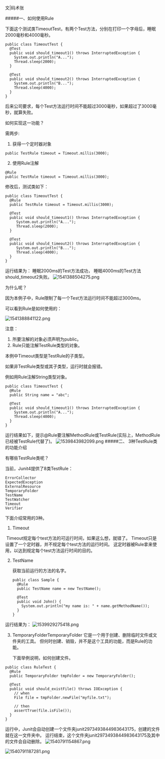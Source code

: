 文|码术张

#####一、如何使用Rule

下面这个测试类TimeoutTest，有两个Test方法，分别在打印一个字母后，睡眠2000毫秒和4000毫秒。

```
public class TimeoutTest {
  @Test
  public void should_timeout1() throws InterruptedException {
    System.out.println("A...");
    Thread.sleep(2000);
  }

  @Test
  public void should_timeout2() throws InterruptedException {
    System.out.println("B...");
    Thread.sleep(4000);
  }
}
```
后来公司要求，每个Test方法运行时间不能超过3000毫秒，如果超过了3000毫秒，就算失败。

如何实现这一功能？

需两步:

1. 获得一个定时器对象

`public TestRule timeout = Timeout.millis(3000);`

2. 使用Rule注解

```
@Rule
public TestRule timeout = Timeout.millis(3000);
```

修改后，测试类如下：

```
public class TimeoutTest {
  @Rule
  public TestRule timeout = Timeout.millis(3000);

  @Test
  public void should_timeout1() throws InterruptedException {
     System.out.println("A...");
     Thread.sleep(2000);
  }

  @Test
  public void should_timeout2() throws InterruptedException {
     System.out.println("B...");
     Thread.sleep(4000);
  }
}
```

运行结果为：
睡眠2000ms的Test方法成功，
睡眠4000ms的Test方法should_timeout2失败。
![1541388504275.png](https://upload-images.jianshu.io/upload_images/8093186-9d63490e37c16249.png?imageMogr2/auto-orient/strip%7CimageView2/2/w/1240)

为什么呢？

因为本例子中，Rule限制了每一个Test方法运行时间不能超过3000ms。

可以看到Rule是如何使用的：

![1541388841122.png](https://upload-images.jianshu.io/upload_images/8093186-3ec7f59a3a53974b.png?imageMogr2/auto-orient/strip%7CimageView2/2/w/1240)

注意：
1. 所要注解的对象必须声明为public。
2. Rule只能注解TestRule类型的对象。

本例中Timeout类型是TestRule的子类型。

如果非TestRule类型或其子类型，运行时就会报错。

例如用Rule注解String类型对象。

```
public class TimeoutTest {
  @Rule
  public String name = "abc";

  @Test
  public void should_timeout1() throws InterruptedException {
    System.out.println("A...");
    Thread.sleep(4000);
  }
}
```

运行结果如下，提示@Rule要注解MethodRule或TestRule(实际上，MethodRule已经被TestRule代替了)。
![1539843982099.png](https://upload-images.jianshu.io/upload_images/8093186-abda2900568bd081.png?imageMogr2/auto-orient/strip%7CimageView2/2/w/1240)
#####二、 3种TestRule类的功能介绍

有哪些TestRule类呢？

当前，Junit4提供了8类TestRule：

```
ErrorCollector
ExpectedException
ExternalResource
TemporaryFolder
TestName
TestWatcher
Timeout
Verifier
```

下面介绍常用的3种。

1. Timeout

​      Timeout规定每个test方法的可运行时间，如果这么想，就错了。
​      Timeout只是设置了一个定时器，并不规定每个test方法的运行时间。
​      这定时器被Rule拿来使用，以达到规定每个test方法运行时间的目的。 

2. TestName

   获取当前运行的方法的名字。

   ```
   public class Sample {
     @Rule
     public TestName name = new TestName();
   
     @Test
     public void John() {
       System.out.println("my name is: " + name.getMethodName());
     }
   }
   ```

运行结果为：
![1539929275418.png](https://upload-images.jianshu.io/upload_images/8093186-fe571de1f6dc3931.png?imageMogr2/auto-orient/strip%7CimageView2/2/w/1240)

3. TemporaryFolderTemporaryFolder
   它是一个用于创建、删除临时文件或文件夹的工具。
   但何时创建、销毁，并不是这个工具的功能，而是Rule的功能。

   下面举例说明，如何创建文件。

```
public class RuleTest {
  @Rule
  public TemporaryFolder tmpFolder = new TemporaryFolder();

  @Test
  public void should_existFile() throws IOException {
    // when
    File file = tmpFolder.newFile("myfile.txt");

    // then
    assertTrue(file.isFile());
  }
}
```
运行中，Junit会自动创建一个文件夹junit2973493844983643175，创建的文件就在这一文件夹中。
运行结束，这个文件夹junit2973493844983643175及其中的文件会自动删除。
![1540791154867.png](https://upload-images.jianshu.io/upload_images/8093186-82aee87ff6284707.png?imageMogr2/auto-orient/strip%7CimageView2/2/w/1240)


![1540791187281.png](https://upload-images.jianshu.io/upload_images/8093186-6f88c10de92551a0.png?imageMogr2/auto-orient/strip%7CimageView2/2/w/1240)
